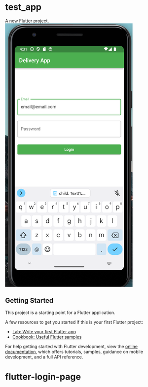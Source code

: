 # test_app

A new Flutter project.
![](https://raw.githubusercontent.com/luisgs7/flutter-login-page/main/lib/Captura%20de%20tela%20de%202024-04-27%2016-31-18.png)

## Getting Started

This project is a starting point for a Flutter application.

A few resources to get you started if this is your first Flutter project:

- [Lab: Write your first Flutter app](https://docs.flutter.dev/get-started/codelab)
- [Cookbook: Useful Flutter samples](https://docs.flutter.dev/cookbook)

For help getting started with Flutter development, view the
[online documentation](https://docs.flutter.dev/), which offers tutorials,
samples, guidance on mobile development, and a full API reference.
# flutter-login-page
